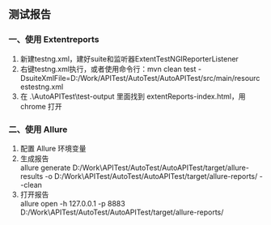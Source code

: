
##  测试报告
### 一、使用 Extentreports
1. 新建testng.xml，建好suite和监听器ExtentTestNGIReporterListener
2. 右键testng.xml执行，或者使用命令行：mvn clean test -DsuiteXmlFile=D:/Work/APITest/AutoTest/AutoAPITest/src/main/resourcestestng.xml
3. 在 .\AutoAPITest\test-output 里面找到 extentReports-index.html，用 chrome 打开

### 二、使用 Allure
1. 配置 Allure 环境变量
2. 生成报告  
allure generate D:/Work\APITest/AutoTest/AutoAPITest/target/allure-results -o D:/Work\APITest/AutoTest/AutoAPITest/target/allure-reports/ --clean
3. 打开报告  
allure open -h 127.0.0.1 -p 8883 D:/Work\APITest/AutoTest/AutoAPITest/target/allure-reports/ 